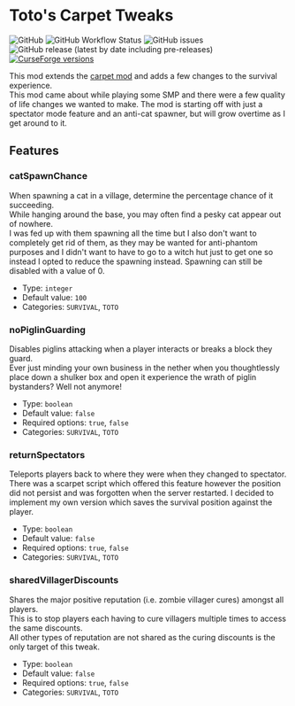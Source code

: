 # Toto's Carpet Tweaks

![GitHub](https://img.shields.io/github/license/totorewa/totos-carpet-tweaks?style=flat-square)
![GitHub Workflow Status](https://img.shields.io/github/workflow/status/totorewa/totos-carpet-tweaks/build?style=flat-square)
![GitHub issues](https://img.shields.io/github/issues/totorewa/totos-carpet-tweaks?style=flat-square)
![GitHub release (latest by date including pre-releases)](https://img.shields.io/github/v/release/totorewa/totos-carpet-tweaks?display_name=tag&include_prereleases&style=flat-square)
[![CurseForge versions](https://cf.way2muchnoise.eu/versions/633476.svg)](https://www.curseforge.com/minecraft/mc-mods/totos-carpet-tweaks)

This mod extends the [carpet mod](https://github.com/gnembon/fabric-carpet) and adds a few changes to the survival experience.   
This mod came about while playing some SMP and there were a few quality of life changes we wanted to make. The mod is starting off with just a spectator mode feature and an anti-cat spawner, but will grow overtime as I get around to it.

## Features 

### catSpawnChance
When spawning a cat in a village, determine the percentage chance of it succeeding.   
While hanging around the base, you may often find a pesky cat appear out of nowhere.  
I was fed up with them spawning all the time but I also don't want to completely get rid of them, as they may be wanted for anti-phantom purposes and I didn't want to have to go to a witch hut just to get one so instead I opted to reduce the spawning instead. Spawning can still be disabled with a value of 0.

* Type: `integer`
* Default value: `100`
* Categories: `SURVIVAL`, `TOTO`

### noPiglinGuarding
Disables piglins attacking when a player interacts or breaks a block they guard.  
Ever just minding your own business in the nether when you thoughtlessly place down a shulker box and open it experience the wrath of piglin bystanders? Well not anymore!

* Type: `boolean`
* Default value: `false`
* Required options: `true`, `false`
* Categories: `SURVIVAL`, `TOTO`

### returnSpectators 
Teleports players back to where they were when they changed to spectator.  
There was a scarpet script which offered this feature however the position did not persist and was forgotten when the server restarted. I decided to implement my own version which saves the survival position against the player.

* Type: `boolean`
* Default value: `false`
* Required options: `true`, `false`
* Categories: `SURVIVAL`, `TOTO`

### sharedVillagerDiscounts
Shares the major positive reputation (i.e. zombie villager cures) amongst all players.  
This is to stop players each having to cure villagers multiple times to access the same discounts.  
All other types of reputation are not shared as the curing discounts is the only target of this tweak.

* Type: `boolean`
* Default value: `false`
* Required options: `true`, `false`
* Categories: `SURVIVAL`, `TOTO`


